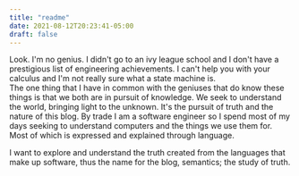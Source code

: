 ```yaml
---
title: "readme"
date: 2021-08-12T20:23:41-05:00
draft: false
---
```


Look. I'm no genius. I didn't go to an ivy league school 
and I don't have a prestigious list of engineering achievements. 
I can't help you with your calculus and I'm not really sure what a state machine is.  
The one thing that I have in common with the geniuses that do know these things is that we 
both are in pursuit of knowledge. We seek to understand the world, bringing light to the unknown.
It's the pursuit of truth and the nature of this blog. By trade I am a software engineer so
I spend most of my days seeking to understand computers and the things we use them for. 
Most of which is expressed and explained through language. 

I want to explore and understand the truth created from the languages that make up software, thus the name for the blog, semantics; the study of truth.
